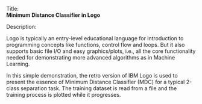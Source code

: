 Title:<br/>
<b>Minimum Distance Classifier in Logo</b>

Description:<br/>
<p>Logo is typically an entry-level educational language for introduction to programming concepts like functions, control flow and loops. But it also supports basic file I/O and easy graphics/plots, i.e., all the core functionality needed for demonstrating more advanced algorithms as in Machine Learning.</p>
<p>In this simple demonstration, the retro version of IBM Logo is used to present the essence of Minimum Distance Classifier (MDC) for a typical 2-class separation task. The training dataset is read from a file and the training process is plotted while it progresses.</p>
